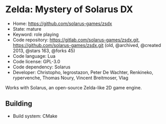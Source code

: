 # Zelda: Mystery of Solarus DX

- Home: https://github.com/solarus-games/zsdx
- State: mature
- Keyword: role playing
- Code repository: https://gitlab.com/solarus-games/zsdx.git, https://github.com/solarus-games/zsdx.git (old, @archived, @created 2013, @stars 163, @forks 45)
- Code language: Lua
- Code license: GPL-3.0
- Code dependency: Solarus
- Developer: Christopho, legrostazon, Peter De Wachter, Renkineko, rypervenche, Thomas Noury, Vincent Breitmoser, Vlag

Works with Solarus, an open-source Zelda-like 2D game engine.

## Building

- Build system: CMake
